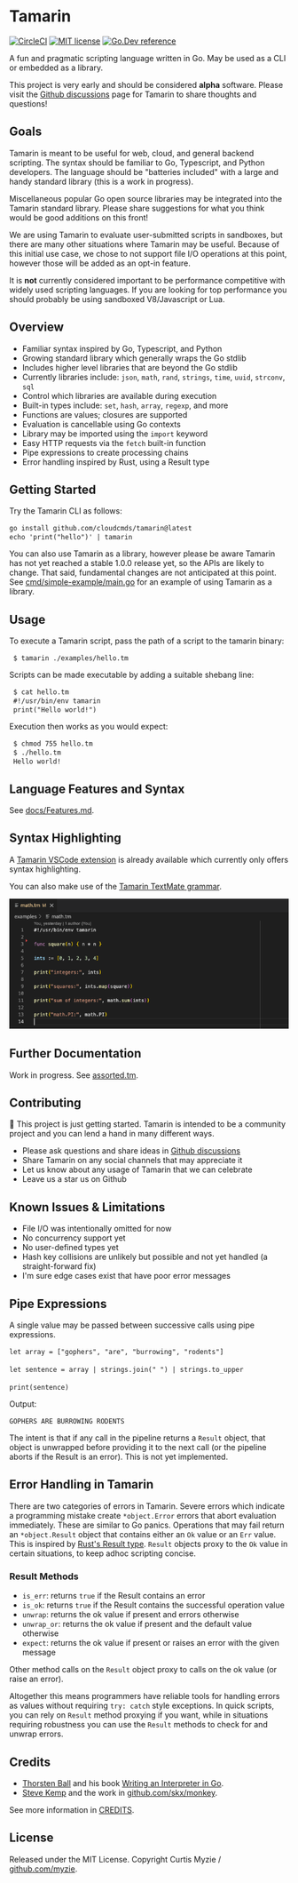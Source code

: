 # Tamarin

[![CircleCI](https://dl.circleci.com/status-badge/img/gh/cloudcmds/tamarin/tree/main.svg?style=svg)](https://dl.circleci.com/status-badge/redirect/gh/cloudcmds/tamarin/tree/main)
[![MIT license](https://img.shields.io/badge/license-MIT-brightgreen.svg)](https://opensource.org/licenses/MIT)
[![Go.Dev reference](https://img.shields.io/badge/go.dev-reference-blue?logo=go&logoColor=white)](https://pkg.go.dev/github.com/cloudcmds/tamarin)

A fun and pragmatic scripting language written in Go. May be used as a CLI or embedded as a library.

This project is very early and should be considered **alpha** software. Please visit the
[Github discussions](https://github.com/cloudcmds/tamarin/discussions) page for Tamarin
to share thoughts and questions!

## Goals

Tamarin is meant to be useful for web, cloud, and general backend scripting.
The syntax should be familiar to Go, Typescript, and Python developers.
The language should be "batteries included" with a large and handy
standard library (this is a work in progress).

Miscellaneous popular Go open source libraries may be integrated into the
Tamarin standard library. Please share suggestions for what you think would
be good additions on this front!

We are using Tamarin to evaluate user-submitted scripts in sandboxes, but
there are many other situations where Tamarin may be useful. Because of this
initial use case, we chose to not support file I/O operations at this point,
however those will be added as an opt-in feature.

It is **not** currently considered important to be performance competitive
with widely used scripting languages. If you are looking for top performance
you should probably be using sandboxed V8/Javascript or Lua.

## Overview

- Familiar syntax inspired by Go, Typescript, and Python
- Growing standard library which generally wraps the Go stdlib
- Includes higher level libraries that are beyond the Go stdlib
- Currently libraries include: `json`, `math`, `rand`, `strings`, `time`, `uuid`, `strconv`, `sql`
- Control which libraries are available during execution
- Built-in types include: `set`, `hash`, `array`, `regexp`, and more
- Functions are values; closures are supported
- Evaluation is cancellable using Go contexts
- Library may be imported using the `import` keyword
- Easy HTTP requests via the `fetch` built-in function
- Pipe expressions to create processing chains
- Error handling inspired by Rust, using a Result type

## Getting Started

Try the Tamarin CLI as follows:

```
go install github.com/cloudcmds/tamarin@latest
echo 'print("hello")' | tamarin
```

You can also use Tamarin as a library, however please be aware Tamarin has not yet reached
a stable 1.0.0 release yet, so the APIs are likely to change. That said, fundamental changes
are not anticipated at this point. See [cmd/simple-example/main.go](./cmd/simple-example/main.go)
for an example of using Tamarin as a library.

## Usage

To execute a Tamarin script, pass the path of a script to the tamarin binary:

     $ tamarin ./examples/hello.tm

Scripts can be made executable by adding a suitable shebang line:

     $ cat hello.tm
     #!/usr/bin/env tamarin
     print("Hello world!")

Execution then works as you would expect:

     $ chmod 755 hello.tm
     $ ./hello.tm
     Hello world!

## Language Features and Syntax

See [docs/Features.md](./docs/Features.md).

## Syntax Highlighting

A [Tamarin VSCode extension](https://marketplace.visualstudio.com/items?itemName=CurtisMyzie.tamarin-language)
is already available which currently only offers syntax highlighting.

You can also make use of the [Tamarin TextMate grammar](./vscode/syntaxes/tamarin.grammar.json).

![](docs/assets/syntax-highlighting.png?raw=true)

## Further Documentation

Work in progress. See [assorted.tm](./examples/assorted.tm).

## Contributing

🎉 This project is just getting started. Tamarin is intended to be a community project and you can lend a hand in many different ways.

- Please ask questions and share ideas in [Github discussions](https://github.com/cloudcmds/tamarin/discussions)
- Share Tamarin on any social channels that may appreciate it
- Let us know about any usage of Tamarin that we can celebrate
- Leave us a star us on Github

## Known Issues & Limitations

- File I/O was intentionally omitted for now
- No concurrency support yet
- No user-defined types yet
- Hash key collisions are unlikely but possible and not yet handled (a straight-forward fix)
- I'm sure edge cases exist that have poor error messages

## Pipe Expressions

A single value may be passed between successive calls using pipe expressions.

```
let array = ["gophers", "are", "burrowing", "rodents"]

let sentence = array | strings.join(" ") | strings.to_upper

print(sentence)
```

Output:

```
GOPHERS ARE BURROWING RODENTS
```

The intent is that if any call in the pipeline returns a `Result` object, that
object is unwrapped before providing it to the next call (or the pipeline aborts
if the Result is an error). This is not yet implemented.

## Error Handling in Tamarin

There are two categories of errors in Tamarin. Severe errors which indicate a programming mistake
create `*object.Error` errors that abort evaluation immediately. These are similar to Go panics.
Operations that may fail return an `*object.Result` object that contains either an `Ok` value or
an `Err` value. This is inspired by [Rust's Result type](https://doc.rust-lang.org/std/result/).
`Result` objects proxy to the `Ok` value in certain situations, to keep adhoc scripting concise.

### Result Methods

- `is_err`: returns `true` if the Result contains an error
- `is_ok`: returns `true` if the Result contains the successful operation value
- `unwrap`: returns the ok value if present and errors otherwise
- `unwrap_or`: returns the ok value if present and the default value otherwise
- `expect`: returns the ok value if present or raises an error with the given message

Other method calls on the `Result` object proxy to calls on the ok value (or
raise an error).

Altogether this means programmers have reliable tools for handling errors as
values without requiring `try: catch` style exceptions. In quick scripts, you
can rely on `Result` method proxying if you want, while in situations requiring
robustness you can use the `Result` methods to check for and unwrap errors.

## Credits

- [Thorsten Ball](https://github.com/mrnugget) and his book [Writing an Interpreter in Go](https://interpreterbook.com/).
- [Steve Kemp](https://github.com/skx) and the work in [github.com/skx/monkey](https://github.com/skx/monkey).

See more information in [CREDITS](./CREDITS).

## License

Released under the MIT License. Copyright Curtis Myzie / [github.com/myzie](https://github.com/myzie).
